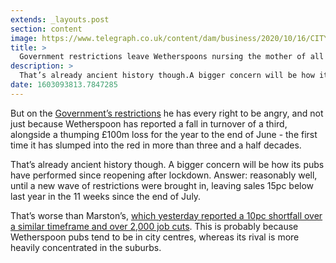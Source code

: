 ```yaml
--- 
extends: _layouts.post 
section: content 
image: https://www.telegraph.co.uk/content/dam/business/2020/10/16/CITYINTEL-WEATHERSPOONS_trans_NvBQzQNjv4BqM37qcIWR9CtrqmiMdQVx7NaZIr6BIRvvm1FZVuZurho.jpg?impolicy=logo-overlay 
title: > 
  Government restrictions leave Wetherspoons nursing the mother of all hangovers 
description: > 
  That’s already ancient history though.A bigger concern will be how its pubs have performed since reopening after lockdown.Answer: reasonably well, until a new wave of restrictions were brought in, leaving sales 15pc below last year in the 11 weeks since the end of July.That’s worse than Marston’s, which yesterday reported a 10pc shortfall over a similar timeframe and over 2,000 job cuts.This is probably because Wetherspoon pubs tend to be in city centres, whereas its rival is more heavily concentrated in the suburbs. 
date: 1603093813.7847285 
--- 
```

<div><p>But on the <a href="https://www.telegraph.co.uk/news/2020/10/16/uk-lockdown-three-3-tier-rules-restrictions/">Government&#8217;s restrictions</a> he has every right to be angry, and not just because Wetherspoon has reported a fall in turnover of a third, alongside a thumping &#163;100m loss for the year to the end of June - the first time it has slumped into the red in more than three and a half decades.&#160;</p>
<p>That&#8217;s already ancient history though. A bigger concern will be how its pubs have performed since reopening after lockdown. Answer: reasonably well, until a new wave of restrictions were brought in, leaving sales 15pc below last year in the 11 weeks since the end of July.&#160;</p>
<p>That&#8217;s worse than Marston&#8217;s, <a href="https://www.telegraph.co.uk/business/2020/10/15/pub-group-marstons-axe-2000-jobs/">which yesterday reported a 10pc shortfall over a similar timeframe and over 2,000 job cuts</a>. This is probably because Wetherspoon pubs tend to be in city centres, whereas its rival is more heavily concentrated in the suburbs.&#160;</p>
</div>